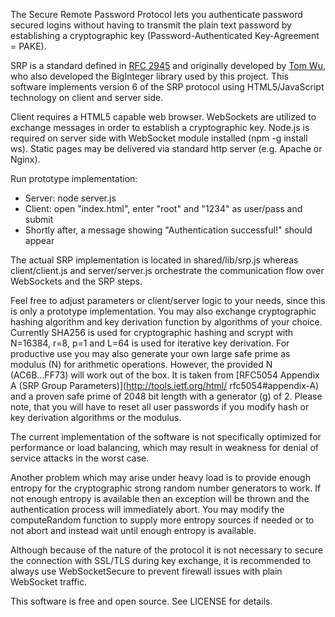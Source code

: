 ﻿The Secure Remote Password Protocol lets you authenticate password secured
logins without having to transmit the plain text password by establishing a
cryptographic key (Password-Authenticated Key-Agreement = PAKE).

SRP is a standard defined in [RFC 2945](http://tools.ietf.org/html/rfc2945)
and originally developed by [Tom Wu](http://www-cs-students.stanford.edu/~tjw),
who also developed the BigInteger library used by this project. This software
implements version 6 of the SRP protocol using HTML5/JavaScript technology on
client and server side.

Client requires a HTML5 capable web browser. WebSockets are utilized to
exchange messages in order to establish a cryptographic key. Node.js is
required on server side with WebSocket module installed (npm -g install ws).
Static pages may be delivered via standard http server (e.g. Apache or Nginx).

Run prototype implementation:
* Server: node server.js
* Client: open "index.html", enter "root" and "1234" as user/pass and submit
* Shortly after, a message showing "Authentication successful!" should appear

The actual SRP implementation is located in shared/lib/srp.js whereas
client/client.js and server/server.js orchestrate the communication flow over
WebSockets and the SRP steps.

Feel free to adjust parameters or client/server logic to your needs, since this
is only a prototype implementation. You may also exchange cryptographic hashing
algorithm and key derivation function by algorithms of your choice. Currently
SHA256 is used for cryptographic hashing and scrypt with N=16384, r=8, p=1 and
L=64 is used for iterative key derivation. For productive use you may also
generate your own large safe prime as modulus (N) for arithmetic operations.
However, the provided N (AC6B...FF73) will work out of the box. It is taken
from [RFC5054 Appendix A (SRP Group Parameters)](http://tools.ietf.org/html/
rfc5054#appendix-A) and a proven safe prime of 2048 bit length with a generator
(g) of 2. Please note, that you will have to reset all user passwords if you
modify hash or key derivation algorithms or the modulus.

The current implementation of the software is not specifically optimized for
performance or load balancing, which may result in weakness for denial of
service attacks in the worst case.

Another problem which may arise under heavy load is to provide enough entropy
for the cryptographic strong random number generators to work. If not enough
entropy is available then an exception will be thrown and the authentication
process will immediately abort. You may modify the computeRandom function to
supply more entropy sources if needed or to not abort and instead wait until
enough entropy is available.

Although because of the nature of the protocol it is not necessary to secure
the connection with SSL/TLS during key exchange, it is recommended to always
use WebSocketSecure to prevent firewall issues with plain WebSocket traffic.

This software is free and open source. See LICENSE for details.
